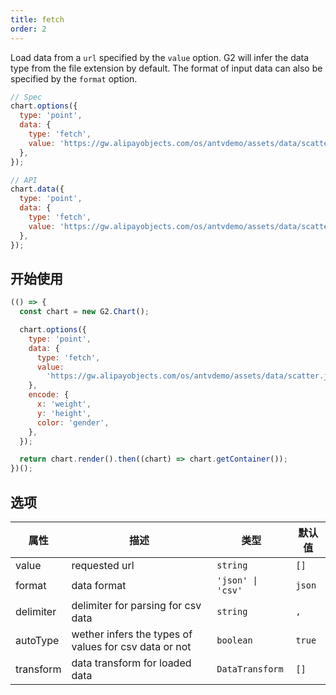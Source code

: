 ```yaml
---
title: fetch
order: 2
---
```


Load data from a `url` specified by the `value` option. G2 will infer the data type from the file extension by default. The format of input data can also be specified by the `format` option.

```js
// Spec
chart.options({
  type: 'point',
  data: {
    type: 'fetch',
    value: 'https://gw.alipayobjects.com/os/antvdemo/assets/data/scatter.json',
  },
});
```

```js
// API
chart.data({
  type: 'point',
  data: {
    type: 'fetch',
    value: 'https://gw.alipayobjects.com/os/antvdemo/assets/data/scatter.json',
  },
});
```

## 开始使用

```js | ob
(() => {
  const chart = new G2.Chart();

  chart.options({
    type: 'point',
    data: {
      type: 'fetch',
      value:
        'https://gw.alipayobjects.com/os/antvdemo/assets/data/scatter.json',
    },
    encode: {
      x: 'weight',
      y: 'height',
      color: 'gender',
    },
  });

  return chart.render().then((chart) => chart.getContainer());
})();
```

## 选项

| 属性      | 描述                                                  | 类型              | 默认值 |
| --------- | ----------------------------------------------------- | ----------------- | ------ |
| value     | requested url                                         | `string`          | `[]`   |
| format    | data format                                           | `'json' \| 'csv'` | `json` |
| delimiter | delimiter for parsing for csv data                    | `string`          | `,`    |
| autoType  | wether infers the types of values for csv data or not | `boolean`         | `true` |
| transform | data transform for loaded data                        | `DataTransform`   | `[]`   |
